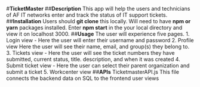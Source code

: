 #**TicketMaster**
##**Description**
This app will help the users and technicians of AF IT networks enter and track the status of IT support tickets.
##**Installation**
Users should **git clone** this locally. Will need to have **npm or yarn** packages installed. Enter **npm start** in the your local directory and view it on localhost 3000. 
##**Usage**
  The user will experience five pages.
    1. Login view  - Here the user will enter their username and password
    2. Profile view  Here the user will see their name, email, and group(s) they belong to.
    3. Tickets view - Here the user will see the ticket numbers they have submitted, current status, title. description, and when it was created
    4. Submit ticket view - Here the user can select their parent organization and submit a ticket
    5. Workcenter view
 ##**APIs**
  TicketmasterAPI.js
    This file connects the backend data on SQL to the frontend user views
      
